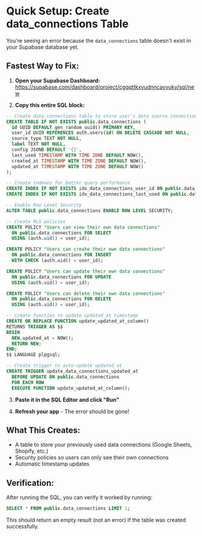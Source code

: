 # Quick Setup: Create data_connections Table

You're seeing an error because the `data_connections` table doesn't exist in your Supabase database yet.

## Fastest Way to Fix:

1. **Open your Supabase Dashboard:**
   https://supabase.com/dashboard/project/cgqqttkxvudnncavvuky/sql/new

2. **Copy this entire SQL block:**

```sql
-- Create data_connections table to store user's data source connections
CREATE TABLE IF NOT EXISTS public.data_connections (
  id UUID DEFAULT gen_random_uuid() PRIMARY KEY,
  user_id UUID REFERENCES auth.users(id) ON DELETE CASCADE NOT NULL,
  source_type TEXT NOT NULL,
  label TEXT NOT NULL,
  config JSONB DEFAULT '{}',
  last_used TIMESTAMP WITH TIME ZONE DEFAULT NOW(),
  created_at TIMESTAMP WITH TIME ZONE DEFAULT NOW(),
  updated_at TIMESTAMP WITH TIME ZONE DEFAULT NOW()
);

-- Create indexes for better query performance
CREATE INDEX IF NOT EXISTS idx_data_connections_user_id ON public.data_connections(user_id);
CREATE INDEX IF NOT EXISTS idx_data_connections_last_used ON public.data_connections(last_used DESC);

-- Enable Row Level Security
ALTER TABLE public.data_connections ENABLE ROW LEVEL SECURITY;

-- Create RLS policies
CREATE POLICY "Users can view their own data connections"
  ON public.data_connections FOR SELECT
  USING (auth.uid() = user_id);

CREATE POLICY "Users can create their own data connections"
  ON public.data_connections FOR INSERT
  WITH CHECK (auth.uid() = user_id);

CREATE POLICY "Users can update their own data connections"
  ON public.data_connections FOR UPDATE
  USING (auth.uid() = user_id);

CREATE POLICY "Users can delete their own data connections"
  ON public.data_connections FOR DELETE
  USING (auth.uid() = user_id);

-- Create function to update updated_at timestamp
CREATE OR REPLACE FUNCTION update_updated_at_column()
RETURNS TRIGGER AS $$
BEGIN
  NEW.updated_at = NOW();
  RETURN NEW;
END;
$$ LANGUAGE plpgsql;

-- Create trigger to auto-update updated_at
CREATE TRIGGER update_data_connections_updated_at
  BEFORE UPDATE ON public.data_connections
  FOR EACH ROW
  EXECUTE FUNCTION update_updated_at_column();
```

3. **Paste it in the SQL Editor and click "Run"**

4. **Refresh your app** - The error should be gone!

## What This Creates:

- A table to store your previously used data connections (Google Sheets, Shopify, etc.)
- Security policies so users can only see their own connections
- Automatic timestamp updates

## Verification:

After running the SQL, you can verify it worked by running:
```sql
SELECT * FROM public.data_connections LIMIT 1;
```

This should return an empty result (not an error) if the table was created successfully.